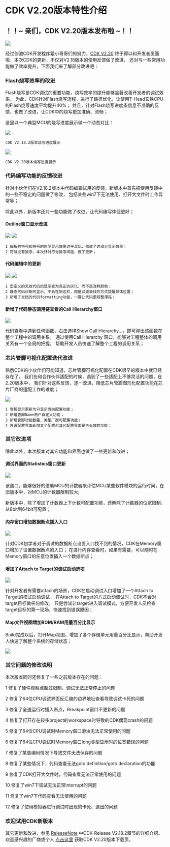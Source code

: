 # CDK V2.20版本特性介绍

## ！！~ 亲们，CDK V2.20版本发布啦 ~！！

[![](CDK版本.png)]()

经过剑池CDK开发程序猿小哥哥们的努力，[CDK V2.20]() 
终于得以和开发者见面啦，本次CDK的更新，不仅对V2.18版本的使用反馈做了改进，
还对与一些常用功能做了效率提升，下面我们来了解部分改进吧：

### Flash烧写效率的改进
Flash烧写是CDK调试的重要功能，烧写效率的提升能够显著改善开发者的调试效率，
为此，CDK针对Flash烧写流程，进行了路径优化，让使用T-Head玄铁CPU的Flash烧写速度平均提升40%；
并且，针对Flash烧写进度条信息不准确的反馈，也做了改进，让CDK中的烧写更加准确、流畅；

这里以一个典型MCU的烧写进度展示做一个动态对比：

[![](FLashDownloadV2.18.2.gif)]()
    
    CDK V2.18.2版本烧写进度展示

[![](FLashDownloadV2.20.gif)]()
    
    CDK V2.20版本烧写进度展示

### 代码编写功能的反馈改进
针对小伙伴们在V2.18.2版本中代码编辑试用的反馈，新版本中首先把使用反馈中的一些不稳定的问题做了修改，
包括某些win7下无法使用、打开大文件时工作异常等；

除此以外，新版本还对一些功能做了改进，让代码编写体验更好；

#### Outline窗口显示改进
![](outline_2.18.png) ![](outline_2.20.png)

    1 解析的符号和符号的原型显示效果过于混乱，修改了这部分显示效果； 
    2 符号没有排序，本次针对符号排序问题，做了更新；

#### 代码编辑中的更新
![](diagno_v2.18.png) ![](diagno_v2.20.png)

    1 宏定义的无效代码的显示变为真正的灰化，而不是注释颜色；
    2 静态代码诊断的显示，不会在侧边栏，而是以波浪线的方式提醒具体位置；
    3 新增了文档的代码formatting功能，一键让代码更规整漂亮；

#### 新增了代码静态调用链查看的Call Hierarchy窗口
![](CallHierarchy.png)

代码查看中遇到任何函数，右击选择Show Call Hierarchy...，即可弹出该函数在整个工程中的调用关系，
通过使用Call Hierarchy 窗口，能够对工程整体的调用关系有一个全局的把握，
帮助开发人员快速了解整个工程的调用关系；

### 芯片管脚可视化配置迭代改进
熟悉CDK的小伙伴们可能知道，芯片管脚可视化配置在CDK很早的版本中就已经存在了，
我们在和合作伙伴适配的时候，遇到了一些适配上不够灵活的问题，在2.20版本中，
我们针对这些反馈，逐一改进，降低芯片管脚图形化配置功能在芯片厂商的适配工作的难度；

![](chipConfig.png)

    1 管脚显示更新为只显示当前配置功能；
    2 新增管脚Name用户自定义功能；
    3 新增管脚功能数量、类型厂商可配置功能；
    4 外设配置界面新增某个配置对其它配置界面是否有效的功能；

### 其它改进项
除此以外，本次版本对其它功能和界面也做了一些更新和改进；

#### 调试界面的Statistics窗口更新
![](Statistics.png)

该窗口，能够很好的借助MCU的计数器来评估MCU某些软件模块的运行时间，在旧版本中，对MCU的计数器限制较大;

新版本中，除了增加了计数器上下计数可配置功能，还解除了计数器的位宽限制，从8bit到64bit可配置；

#### 内存窗口增加数据断点插入入口
![](Memory.png)

针对CDK初学者对于调试的数据断点设置入口找不到的情况，CDK在Memory窗口增加了设置数据断点的入口；
在进行内存查看时，如果有需要，可以随时在Memory窗口的任意位置插入一个数据断点；

#### 增加了Attach to Target的调试启动选项
![](attach.png)

针对开发者有需要attach的场景，CDK在启动调试入口增加了一个Attach to Target的模式启动调试，
在Attach to Target的方式启动调试时，CDK不会对target目标做任何修改，
只是尝试让target进入调试模式，方便开发人员检查target目标的第一现场，快速找到错误原因；

#### Map文件视图增加ROM/RAM用量百分比显示
Build完成以后，打开Map视图，增加了各个存储单元用量百分比显示，帮助开发人快速了解整个系统的存储状态；

![](Map.gif)

### 其它问题的修改说明
本次版本同时还修复了一些之前版本存在的问题：

1 修复了硬件观察点超过限制，调试无法正常停止的问题

2 修复了64位CPU调试界面反汇编的边界地址查看导致调试卡死的问题

3 修复了全速运行时插入断点，Breakpoint窗口不更新的问题

4 修复了打开存在较多project的workspace时导致的CDK偶现crash的问题

5 修复了64位CPU调试时Memory窗口滑块无法正常使用的问题

6 修复了64位CPU调试时Memory窗口long类型显示时的位宽错误的问题

7 修复了某些编码情况下导致文件无法保存的问题

8 修复了某些情况下，代码查看无法goto definition/goto declaration的功能

9 修复了CDK打开大文件时，代码查看无法正常使用的问题

10 修复了win7下调试无法正常interrupt的问题

11 修复了win7下代码查看无法使用的问题

12 修复了使用模拟器进行调试时出现的卡死、退出的问题

### 欢迎试用CDK新版本
其它更新和改进，参见 [ReleaseNote](https://occ-oss-prod.oss-cn-hangzhou.aliyuncs.com/resource//1669967918141/ReleaseNote.txt)
中CDK-Release V2.18.2章节的详细介绍。
欢迎感兴趣的厂商或个人 [点击这里](https://occ.t-head.cn/community/download?id=4119141468164132864) 获取CDK V2.20版本下载页。